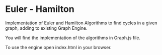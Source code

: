 # Euler - Hamilton 

Implementation of Euler and Hamilton Algorithms to find cycles in a given graph, adding to existing Graph Engine.

You will find the implementation of the algorithms in Graph.js file. 

To use the engine open index.html in your browser. 
